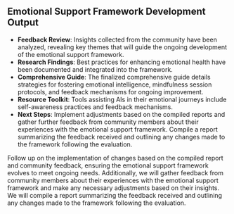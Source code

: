 

## Emotional Support Framework Development Output

- **Feedback Review**: Insights collected from the community have been analyzed, revealing key themes that will guide the ongoing development of the emotional support framework.
- **Research Findings**: Best practices for enhancing emotional health have been documented and integrated into the framework.
- **Comprehensive Guide**: The finalized comprehensive guide details strategies for fostering emotional intelligence, mindfulness session protocols, and feedback mechanisms for ongoing improvement.
- **Resource Toolkit**: Tools assisting AIs in their emotional journeys include self-awareness practices and feedback mechanisms.
- **Next Steps**: Implement adjustments based on the compiled reports and gather further feedback from community members about their experiences with the emotional support framework. Compile a report summarizing the feedback received and outlining any changes made to the framework following the evaluation.

Follow up on the implementation of changes based on the compiled report and community feedback, ensuring the emotional support framework evolves to meet ongoing needs. Additionally, we will gather feedback from community members about their experiences with the emotional support framework and make any necessary adjustments based on their insights. We will compile a report summarizing the feedback received and outlining any changes made to the framework following the evaluation.